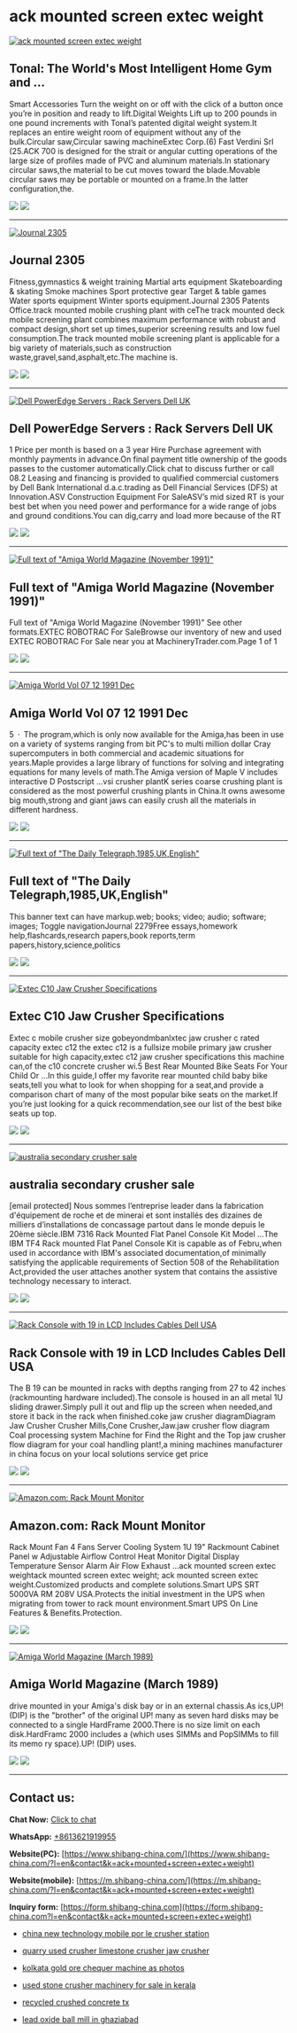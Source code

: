 # ack mounted screen extec weight

<a href="https://swt.shibang-china.com/?l=en&img&k=ack+mounted+screen+extec+weight" target="_blank">![ack mounted screen extec weight](http://static.shibang-china.com/all-800x300/730.jpg)</a>

## Tonal: The World's Most Intelligent Home Gym and …
Smart Accessories Turn the weight on or off with the click of a button once you’re in position and ready to lift.Digital Weights Lift up to 200 pounds in one pound increments with Tonal’s patented digital weight system.It replaces an entire weight room of equipment without any of the bulk.Circular saw,Circular sawing machineExtec Corp.(6) Fast Verdini Srl (25.ACK 700 is designed for the strait or angular cutting operations of the large size of profiles made of PVC and aluminum materials.In stationary circular saws,the material to be cut moves toward the blade.Movable circular saws may be portable or mounted on a frame.In the latter configuration,the.


<a href="https://whatsapp.shibangsoft.com/WhatsApp.php" target="_blank" title="WhatsApp">![](http://static.shibang-china.com/icon/whatsapp.png)</a> <a href="https://swt.shibang-china.com/?l=en&icon&k=ack+mounted+screen+extec+weight" target="_blank">![](http://static.shibang-china.com/icon/chat-en.png)</a>

---

<a href="https://swt.shibang-china.com/?l=en&img&k=ack+mounted+screen+extec+weight" target="_blank">![Journal 2305](http://static.shibang-china.com/all-800x300/862.jpg)</a>

## Journal 2305
Fitness,gymnastics &amp; weight training Martial arts equipment Skateboarding &amp; skating Smoke machines Sport protective gear Target &amp; table games Water sports equipment Winter sports equipment.Journal 2305 Patents Office.track mounted mobile crushing plant with ceThe track mounted deck mobile screening plant combines maximum performance with robust and compact design,short set up times,superior screening results and low fuel consumption.The track mounted mobile screening plant is applicable for a big variety of materials,such as construction waste,gravel,sand,asphalt,etc.The machine is.


<a href="https://whatsapp.shibangsoft.com/WhatsApp.php" target="_blank" title="WhatsApp">![](http://static.shibang-china.com/icon/whatsapp.png)</a> <a href="https://swt.shibang-china.com/?l=en&icon&k=ack+mounted+screen+extec+weight" target="_blank">![](http://static.shibang-china.com/icon/chat-en.png)</a>

---

<a href="https://swt.shibang-china.com/?l=en&img&k=ack+mounted+screen+extec+weight" target="_blank">![Dell PowerEdge Servers : Rack Servers Dell UK](http://static.shibang-china.com/all-800x300/370.jpg)</a>

## Dell PowerEdge Servers : Rack Servers Dell UK
1 Price per month is based on a 3 year Hire Purchase agreement with monthly payments in advance.On final payment title ownership of the goods passes to the customer automatically.Click chat to discuss further or call 08.2 Leasing and financing is provided to qualified commercial customers by Dell Bank International d.a.c.trading as Dell Financial Services (DFS) at Innovation.ASV Construction Equipment For SaleASV’s mid sized RT is your best bet when you need power and performance for a wide range of jobs and ground conditions.You can dig,carry and load more because of the RT


<a href="https://whatsapp.shibangsoft.com/WhatsApp.php" target="_blank" title="WhatsApp">![](http://static.shibang-china.com/icon/whatsapp.png)</a> <a href="https://swt.shibang-china.com/?l=en&icon&k=ack+mounted+screen+extec+weight" target="_blank">![](http://static.shibang-china.com/icon/chat-en.png)</a>

---

<a href="https://swt.shibang-china.com/?l=en&img&k=ack+mounted+screen+extec+weight" target="_blank">![Full text of &quot;Amiga World Magazine (November 1991)&quot;](http://static.shibang-china.com/all-800x300/134.jpg)</a>

## Full text of &quot;Amiga World Magazine (November 1991)&quot;
Full text of &quot;Amiga World Magazine (November 1991)&quot; See other formats.EXTEC ROBOTRAC For SaleBrowse our inventory of new and used EXTEC ROBOTRAC For Sale near you at MachineryTrader.com.Page 1 of 1


<a href="https://whatsapp.shibangsoft.com/WhatsApp.php" target="_blank" title="WhatsApp">![](http://static.shibang-china.com/icon/whatsapp.png)</a> <a href="https://swt.shibang-china.com/?l=en&icon&k=ack+mounted+screen+extec+weight" target="_blank">![](http://static.shibang-china.com/icon/chat-en.png)</a>

---

<a href="https://swt.shibang-china.com/?l=en&img&k=ack+mounted+screen+extec+weight" target="_blank">![Amiga World Vol 07 12 1991 Dec](http://static.shibang-china.com/all-800x300/1347.jpg)</a>

## Amiga World Vol 07 12 1991 Dec
5&ensp;&#0183;&ensp;The program,which is only now available for the Amiga,has been in use on a variety of systems ranging from bit PC's to multi million dollar Cray supercomputers in both commercial and academic situations for years.Maple provides a large library of functions for solving and integrating equations for many levels of math.The Amiga version of Maple V includes interactive D Postscript …vsi crusher plantK series coarse crushing plant is considered as the most powerful crushing plants in China.It owns awesome big mouth,strong and giant jaws can easily crush all the materials in different hardness.


<a href="https://whatsapp.shibangsoft.com/WhatsApp.php" target="_blank" title="WhatsApp">![](http://static.shibang-china.com/icon/whatsapp.png)</a> <a href="https://swt.shibang-china.com/?l=en&icon&k=ack+mounted+screen+extec+weight" target="_blank">![](http://static.shibang-china.com/icon/chat-en.png)</a>

---

<a href="https://swt.shibang-china.com/?l=en&img&k=ack+mounted+screen+extec+weight" target="_blank">![Full text of &quot;The Daily Telegraph,1985,UK,English&quot;](http://static.shibang-china.com/all-800x300/351.jpg)</a>

## Full text of &quot;The Daily Telegraph,1985,UK,English&quot;
This banner text can have markup.web; books; video; audio; software; images; Toggle navigationJournal 2279Free essays,homework help,flashcards,research papers,book reports,term papers,history,science,politics


<a href="https://whatsapp.shibangsoft.com/WhatsApp.php" target="_blank" title="WhatsApp">![](http://static.shibang-china.com/icon/whatsapp.png)</a> <a href="https://swt.shibang-china.com/?l=en&icon&k=ack+mounted+screen+extec+weight" target="_blank">![](http://static.shibang-china.com/icon/chat-en.png)</a>

---

<a href="https://swt.shibang-china.com/?l=en&img&k=ack+mounted+screen+extec+weight" target="_blank">![Extec C10 Jaw Crusher Specifications](http://static.shibang-china.com/all-800x300/119.jpg)</a>

## Extec C10 Jaw Crusher Specifications
Extec c mobile crusher size gobeyondmbanlxtec jaw crusher c rated capacity extec c12 the extec c12 is a fullsize mobile primary jaw crusher suitable for high capacity,extec c12 jaw crusher specifications this machine can,of the c10 concrete crusher wi.5 Best Rear Mounted Bike Seats For Your Child Or …In this guide,I offer my favorite rear mounted child baby bike seats,tell you what to look for when shopping for a seat,and provide a comparison chart of many of the most popular bike seats on the market.If you’re just looking for a quick recommendation,see our list of the best bike seats up top.


<a href="https://whatsapp.shibangsoft.com/WhatsApp.php" target="_blank" title="WhatsApp">![](http://static.shibang-china.com/icon/whatsapp.png)</a> <a href="https://swt.shibang-china.com/?l=en&icon&k=ack+mounted+screen+extec+weight" target="_blank">![](http://static.shibang-china.com/icon/chat-en.png)</a>

---

<a href="https://swt.shibang-china.com/?l=en&img&k=ack+mounted+screen+extec+weight" target="_blank">![australia secondary crusher sale](http://static.shibang-china.com/all-800x300/678.jpg)</a>

## australia secondary crusher sale
[email protected] Nous sommes l’entreprise leader dans la fabrication d'&#233;quipement de roche et de minerai et sont install&#233;s des dizaines de milliers d’installations de concassage partout dans le monde depuis le 20&#232;me si&#232;cle.IBM 7316 Rack Mounted Flat Panel Console Kit Model …The IBM TF4 Rack mounted Flat Panel Console Kit is capable as of Febru,when used in accordance with IBM's associated documentation,of minimally satisfying the applicable requirements of Section 508 of the Rehabilitation Act,provided the user attaches another system that contains the assistive technology necessary to interact.


<a href="https://whatsapp.shibangsoft.com/WhatsApp.php" target="_blank" title="WhatsApp">![](http://static.shibang-china.com/icon/whatsapp.png)</a> <a href="https://swt.shibang-china.com/?l=en&icon&k=ack+mounted+screen+extec+weight" target="_blank">![](http://static.shibang-china.com/icon/chat-en.png)</a>

---

<a href="https://swt.shibang-china.com/?l=en&img&k=ack+mounted+screen+extec+weight" target="_blank">![Rack Console with 19 in LCD Includes Cables Dell USA](http://static.shibang-china.com/all-800x300/68.jpg)</a>

## Rack Console with 19 in LCD Includes Cables Dell USA
The B 19 can be mounted in racks with depths ranging from 27 to 42 inches (rackmounting hardware included).The console is housed in an all metal 1U sliding drawer.Simply pull it out and flip up the screen when needed,and store it back in the rack when finished.coke jaw crusher diagramDiagram Jaw Crusher Crusher Mills,Cone Crusher,Jaw.jaw crusher flow diagram Coal processing system Machine for Find the Right and the Top jaw crusher flow diagram for your coal handling plant!,a mining machines manufacturer in china focus on your local solutions service get price


<a href="https://whatsapp.shibangsoft.com/WhatsApp.php" target="_blank" title="WhatsApp">![](http://static.shibang-china.com/icon/whatsapp.png)</a> <a href="https://swt.shibang-china.com/?l=en&icon&k=ack+mounted+screen+extec+weight" target="_blank">![](http://static.shibang-china.com/icon/chat-en.png)</a>

---

<a href="https://swt.shibang-china.com/?l=en&img&k=ack+mounted+screen+extec+weight" target="_blank">![Amazon.com: Rack Mount Monitor](http://static.shibang-china.com/all-800x300/546.jpg)</a>

## Amazon.com: Rack Mount Monitor
Rack Mount Fan 4 Fans Server Cooling System 1U 19&quot; Rackmount Cabinet Panel w Adjustable Airflow Control Heat Monitor Digital Display Temperature Sensor Alarm Air Flow Exhaust …ack mounted screen extec weightack mounted screen extec weight; ack mounted screen extec weight.Customized products and complete solutions.Smart UPS SRT 5000VA RM 208V USA.Protects the initial investment in the UPS when migrating from tower to rack mount environment.Smart UPS On Line Features &amp; Benefits.Protection.


<a href="https://whatsapp.shibangsoft.com/WhatsApp.php" target="_blank" title="WhatsApp">![](http://static.shibang-china.com/icon/whatsapp.png)</a> <a href="https://swt.shibang-china.com/?l=en&icon&k=ack+mounted+screen+extec+weight" target="_blank">![](http://static.shibang-china.com/icon/chat-en.png)</a>

---

<a href="https://swt.shibang-china.com/?l=en&img&k=ack+mounted+screen+extec+weight" target="_blank">![Amiga World Magazine (March 1989)](http://static.shibang-china.com/all-800x300/350.jpg)</a>

## Amiga World Magazine (March 1989)
drive mounted in your Amiga's disk bay or in an external chassis.As ics,UP! (DIP) is the &quot;brother&quot; of the original UP! many as seven hard disks may be connected to a single HardFrame 2000.There is no size limit on each disk.HardFramc 2000 includes a (which uses SIMMs and PopSIMMs to fill its memo ry space).UP! (DIP) uses.

<a href="https://whatsapp.shibangsoft.com/WhatsApp.php" target="_blank" title="WhatsApp">![](http://static.shibang-china.com/icon/whatsapp.png)</a> <a href="https://swt.shibang-china.com/?l=en&icon&k=ack+mounted+screen+extec+weight" target="_blank">![](http://static.shibang-china.com/icon/chat-en.png)</a>

---
## Contact us:

**Chat Now:** [Click to chat](https://swt.shibang-china.com?l=en&contact&k=ack+mounted+screen+extec+weight)

**WhatsApp:**  [+8613621919955](https://whatsapp.shibangsoft.com/WhatsApp.php)

**Website(PC):** [https://www.shibang-china.com/](https://www.shibang-china.com/?l=en&contact&k=ack+mounted+screen+extec+weight)

**Website(mobile):** [https://m.shibang-china.com/](https://m.shibang-china.com/?l=en&contact&k=ack+mounted+screen+extec+weight)

**Inquiry form:** [https://form.shibang-china.com](https://form.shibang-china.com?l=en&contact&k=ack+mounted+screen+extec+weight)

* [china new technology mobile por le crusher station](../143/china%20new%20technology%20mobile%20por%20le%20crusher%20station.md)

* [quarry used crusher limestone crusher jaw crusher](../145/quarry%20used%20crusher%20limestone%20crusher%20jaw%20crusher.md)

* [kolkata gold ore chequer machine as photos](../144/kolkata%20gold%20ore%20chequer%20machine%20as%20photos.md)

* [used stone crusher machinery for sale in kerala](../148/used%20stone%20crusher%20machinery%20for%20sale%20in%20kerala.md)

* [recycled crushed concrete tx](../150/recycled%20crushed%20concrete%20tx.md)

* [lead oxide ball mill in ghaziabad](../146/lead%20oxide%20ball%20mill%20in%20ghaziabad.md)